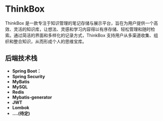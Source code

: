 # ThinkBox
ThinkBox 是一款专注于知识管理的笔记存储与展示平台，旨在为用户提供一个高效、灵活的知识库，让想法、灵感和学习内容得以有序存储、轻松管理和随时检索。通过简洁的界面和多样化的记录方式，ThinkBox 支持用户从多渠道收集、组织和整合知识，从而形成个人的思维宝库。

## 后端技术栈
- **Spring Boot：**
- **Spring Security**
- **MyBatis**
- **MySQL**
- **Redis**
- **Mybatis-generator**
- **JWT**
- **Lombok**
- **....(待定)**
